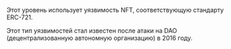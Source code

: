 Этот уровень использует уязвимость NFT, соответствующую стандарту ERC-721.

Этот тип уязвимостей стал известен после атаки на DAO (децентрализованную автономную организацию) в 2016 году.
